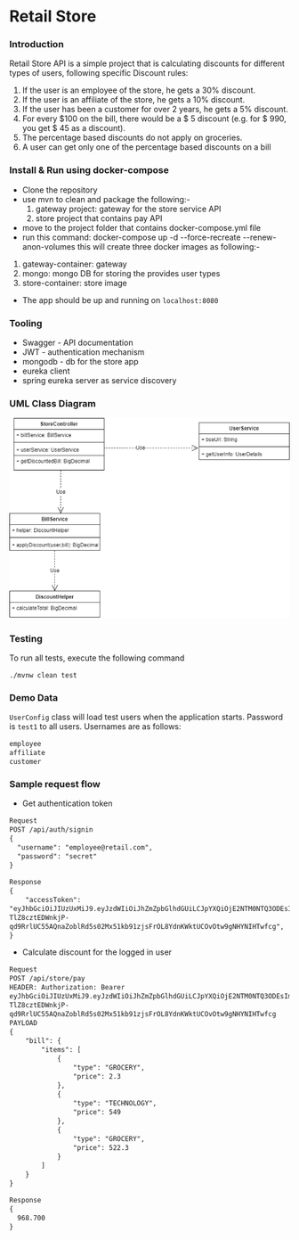 # Retail Store

### Introduction
Retail Store API is a simple project that is calculating discounts for different
types of users, following specific Discount rules:

1. If the user is an employee of the store, he gets a 30% discount.
2. If the user is an affiliate of the store, he gets a 10% discount.
3. If the user has been a customer for over 2 years, he gets a 5% discount.
4. For every $100 on the bill, there would be a $ 5 discount (e.g. for $ 990, you get $ 45 as
a discount).
5. The percentage based discounts do not apply on groceries.
6. A user can get only one of the percentage based discounts on a bill

### Install & Run using docker-compose
- Clone the repository
- use mvn to clean and package the following:-
  1. gateway project: gateway for the store service API
  2. store project that contains pay API
- move to the project folder that contains docker-compose.yml file
-  run this command: docker-compose up -d --force-recreate  --renew-anon-volumes  this will create three docker images as following:-
  1. gateway-container: gateway
  2. mongo: mongo DB for storing the provides user types
  3. store-container: store image
- The app should be up and running on `localhost:8080`

### Tooling
- Swagger - API documentation
- JWT - authentication mechanism
- mongodb - db for the store app
- eureka client
- spring eureka server as service discovery

### UML Class Diagram
![](store-app.png)

### Testing
To run all tests, execute the following command
```
./mvnw clean test
```

### Demo Data
`UserConfig` class will load test users when the application starts.
Password is `test1` to all users.
Usernames are as follows:
```
employee
affiliate
customer
```
### Sample request flow
- Get authentication token
```
Request
POST /api/auth/signin
{
  "username": "employee@retail.com",
  "password": "secret"
}
```
```$xslt
Response
{
    "accessToken": "eyJhbGciOiJIUzUxMiJ9.eyJzdWIiOiJhZmZpbGlhdGUiLCJpYXQiOjE2NTM0NTQ3ODEsImV4cCI6MTY1MzU0MTE4MX0.rQz-TlZ8cztEDWnkjP-qd9RrlUC55AQnaZoblRd5s02Mx51kb91zjsFrOL8YdnKWktUCOvOtw9gNHYNIHTwfcg",
}
```
- Calculate discount for the logged in user
```$xslt
Request
POST /api/store/pay
HEADER: Authorization: Bearer eyJhbGciOiJIUzUxMiJ9.eyJzdWIiOiJhZmZpbGlhdGUiLCJpYXQiOjE2NTM0NTQ3ODEsImV4cCI6MTY1MzU0MTE4MX0.rQz-TlZ8cztEDWnkjP-qd9RrlUC55AQnaZoblRd5s02Mx51kb91zjsFrOL8YdnKWktUCOvOtw9gNHYNIHTwfcg
PAYLOAD
{
    "bill": {
        "items": [
            {
                "type": "GROCERY",
                "price": 2.3
            },
            {
                "type": "TECHNOLOGY",
                "price": 549
            },
            {
                "type": "GROCERY",
                "price": 522.3
            }
        ]
    }
}
```
```$xslt
Response
{
  968.700
}
```
